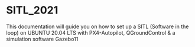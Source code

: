 # SITL_2021
This documentation will guide you on how to set up a SITL (Software in the loop) on UBUNTU 20.04 LTS with PX4-Autopilot, QGroundControl &amp; a simulation software Gazebo11
